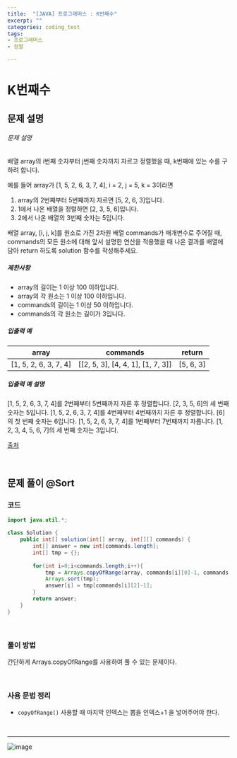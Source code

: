 ```yaml
---
title:  "[JAVA] 프로그래머스 : K번째수"
excerpt: ""
categories: coding_test
tags: 
- 프로그래머스
- 정렬

---
```


# K번째수

## 문제 설명

###### 문제 설명

배열 array의 i번째 숫자부터 j번째 숫자까지 자르고 정렬했을 때, k번째에 있는 수를 구하려 합니다.

예를 들어 array가 [1, 5, 2, 6, 3, 7, 4], i = 2, j = 5, k = 3이라면

1. array의 2번째부터 5번째까지 자르면 [5, 2, 6, 3]입니다.
2. 1에서 나온 배열을 정렬하면 [2, 3, 5, 6]입니다.
3. 2에서 나온 배열의 3번째 숫자는 5입니다.

배열 array, [i, j, k]를 원소로 가진 2차원 배열 commands가 매개변수로 주어질 때, commands의 모든 원소에 대해 앞서 설명한 연산을 적용했을 때 나온 결과를 배열에 담아 return 하도록 solution 함수를 작성해주세요.

##### 제한사항

- array의 길이는 1 이상 100 이하입니다.
- array의 각 원소는 1 이상 100 이하입니다.
- commands의 길이는 1 이상 50 이하입니다.
- commands의 각 원소는 길이가 3입니다.

##### 입출력 예

| array                 | commands                          | return    |
| --------------------- | --------------------------------- | --------- |
| [1, 5, 2, 6, 3, 7, 4] | [[2, 5, 3], [4, 4, 1], [1, 7, 3]] | [5, 6, 3] |

##### 입출력 예 설명

[1, 5, 2, 6, 3, 7, 4]를 2번째부터 5번째까지 자른 후 정렬합니다. [2, 3, 5, 6]의 세 번째 숫자는 5입니다.
[1, 5, 2, 6, 3, 7, 4]를 4번째부터 4번째까지 자른 후 정렬합니다. [6]의 첫 번째 숫자는 6입니다.
[1, 5, 2, 6, 3, 7, 4]를 1번째부터 7번째까지 자릅니다. [1, 2, 3, 4, 5, 6, 7]의 세 번째 숫자는 3입니다.

[출처](https://neerc.ifmo.ru/subregions/northern.html)

<br>

## 문제 풀이 @Sort

### 코드

```java
import java.util.*;

class Solution {
    public int[] solution(int[] array, int[][] commands) {
        int[] answer = new int[commands.length];
        int[] tmp = {};
        
        for(int i=0;i<commands.length;i++){
            tmp = Arrays.copyOfRange(array, commands[i][0]-1, commands[i][1]);
            Arrays.sort(tmp);
            answer[i] = tmp[commands[i][2]-1];
        }
        return answer;
    }
}
```

<br>

### 풀이 방법

간단하게 Arrays.copyOfRange를 사용하여 풀 수 있는 문제이다.

<br>

### 사용 문법 정리

+ `copyOfRange()`
사용할 때 마지막 인덱스는 뽑을 인덱스+1 을 넣어주어야 한다.
  

<br>

---

![image](https://user-images.githubusercontent.com/37764581/159736138-4ecb23b5-9fa5-4e8a-bd6a-cc47d0376561.png)

